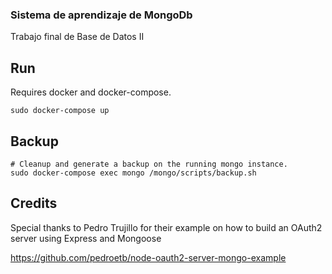 ### Sistema de aprendizaje de MongoDb

Trabajo final de Base de Datos II

## Run

Requires docker and docker-compose.

```
sudo docker-compose up
```

## Backup
```
# Cleanup and generate a backup on the running mongo instance.
sudo docker-compose exec mongo /mongo/scripts/backup.sh
```

## Credits
Special thanks to Pedro Trujillo for their example on how to build an OAuth2 server using Express and Mongoose

https://github.com/pedroetb/node-oauth2-server-mongo-example
